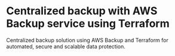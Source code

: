# Centralized backup with AWS Backup service using Terraform
Centralized backup solution using AWS Backup and Terraform for automated, secure and scalable data protection.
